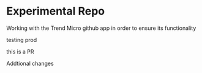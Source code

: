 # Experimental Repo

Working with the Trend Micro github app in order to ensure its functionality

testing prod


this is a PR

Addtional changes
